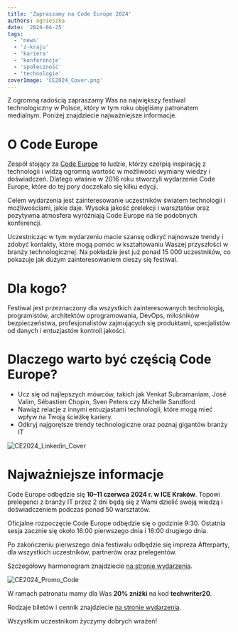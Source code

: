 ```yaml
---
title: 'Zapraszamy na Code Europe 2024'
authors: agnieszka
date: '2024-04-25'
tags:
  - 'news'
  - 'z-kraju'
  - 'kariera'
  - 'konferencje'
  - 'społeczność'
  - 'technologie'
coverImage: 'CE2024_Cover.png'
---
```


Z ogromną radością zapraszamy Was na największy festiwal technologiczny w
Polsce, który w tym roku objęliśmy patronatem medialnym. Poniżej znajdziecie
najważniejsze informacje.

<!--truncate-->

# O Code Europe

Zespół stojący za [Code Europe](https://www.codeeurope.pl/pl/) to ludzie, którzy
czerpią inspirację z technologii i widzą ogromną wartość w możliwości wymiany
wiedzy i doświadczeń. Dlatego właśnie w 2016 roku stworzyli wydarzenie Code
Europe, które do tej pory doczekało się kilku edycji.

Celem wydarzenia jest zainteresowanie uczestników światem technologii i
możliwościami, jakie daje. Wysoka jakość prelekcji i warsztatów oraz pozytywna
atmosfera wyróżniają Code Europe na tle podobnych konferencji.

Uczestnicząc w tym wydarzeniu macie szansę odkryć najnowsze trendy i zdobyć
kontakty, które mogą pomóc w kształtowaniu Waszej przyszłości w branży
technologicznej. Na pokładzie jest już ponad 15 000 uczestników, co pokazuje jak
dużym zainteresowaniem cieszy się festiwal.

# Dla kogo?

Festiwal jest przeznaczony dla wszystkich zainteresowanych technologią,
programistów, architektów oprogramowania, DevOps, miłośników bezpieczeństwa,
profesjonalistów zajmujących się produktami, specjalistów od danych i
entuzjastów kontroli jakości.

# Dlaczego warto być częścią Code Europe?

- Ucz się od najlepszych mówców, takich jak Venkat Subramaniam, José Valim,
  Sébastien Chopin, Sven Peters czy Michelle Sandford
- Nawiąż relacje z innymi entuzjastami technologii, które mogą mieć wpływ na
  Twoją ścieżkę kariery.
- Odkryj najgorętsze trendy technologiczne oraz poznaj gigantów branży IT

![CE2024_Linkedin_Cover](images/CE2024_Linkedin_Cover.png)

# Najważniejsze informacje

Code Europe odbędzie się **10–11 czerwca 2024 r. w ICE Kraków**. Topowi
prelegenci z branży IT przez 2 dni będą się z Wami dzielić swoją wiedzą i
doświadczeniem podczas ponad 50 warsztatów.

Oficjalne rozpoczęcie Code Europe odbędzie się o godzinie 9:30. Ostatnia sesja
zacznie się około 16:00 pierwszego dnia i 16:00 drugiego dnia.

Po zakończeniu pierwszego dnia festiwalu odbędzie się impreza Afterparty, dla
wszystkich uczestników, partnerów oraz prelegentów.

Szczegółowy harmonogram znajdziecie
[na stronie wydarzenia](https://www.codeeurope.pl/pl/agenda).

![CE2024_Promo_Code](images/CE2024_Promo_Code.png)

W ramach patronatu mamy dla Was **20% zniżki** na kod **techwriter20**.

Rodzaje biletów i cennik znajdziecie
[na stronie wydarzenia](https://www.codeeurope.pl/pl/kup-bilet).

Wszystkim uczestnikom życzymy dobrych wrażeń!
